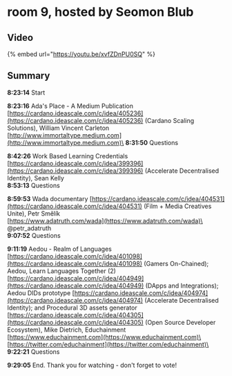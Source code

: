 # room 9, hosted by Seomon Blub

## Video

{% embed url="https://youtu.be/xvfZDnPU0SQ" %}

## Summary

**8:23:14** Start

**8:23:16** Ada's Place - A Medium Publication [https://cardano.ideascale.com/c/idea/405236](https://cardano.ideascale.com/c/idea/405236) (Cardano Scaling Solutions), William Vincent Carleton\
[http://www.immortaltype.medium.com](http://www.immortaltype.medium.com)\
**8:31:50** Questions

**8:42:26** Work Based Learning Credentials [https://cardano.ideascale.com/c/idea/399396](https://cardano.ideascale.com/c/idea/399396) (Accelerate Decentralised Identity), Sean Kelly\
**8:53:13** Questions

**8:59:53** Wada documentary [https://cardano.ideascale.com/c/idea/404531](https://cardano.ideascale.com/c/idea/404531) (Film + Media Creatives Unite), Petr Smělík\
[https://www.adatruth.com/wada](https://www.adatruth.com/wada)\
@petr\_adatruth\
**9:07:52** Questions

**9:11:19** Aedou - Realm of Languages  [https://cardano.ideascale.com/c/idea/401098](https://cardano.ideascale.com/c/idea/401098) (Gamers On-Chained); Aedou, Learn Languages Together (2) [https://cardano.ideascale.com/c/idea/404949](https://cardano.ideascale.com/c/idea/404949) (DApps and Integrations); Aedou DIDs prototype [https://cardano.ideascale.com/c/idea/404974](https://cardano.ideascale.com/c/idea/404974) (Accelerate Decentralised Identity); and Procedural 3D assets generator  [https://cardano.ideascale.com/c/idea/404305](https://cardano.ideascale.com/c/idea/404305)  (Open Source Developer Ecosystem), Mike Dietrich, Educhainment\
[https://www.educhainment.com](https://www.educhainment.com)\
[https://twitter.com/educhainment](https://twitter.com/educhainment)\
**9:22:21** Questions

**9:29:05** End. Thank you for watching - don't forget to vote!

